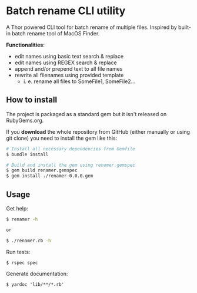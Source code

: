 # Batch rename CLI utility

A Thor powered CLI tool for batch rename of multiple files. Inspired by built-in batch rename tool of MacOS Finder.

**Functionalities**:
  - edit names using basic text search & replace
  - edit names using REGEX search & replace
  - append and/or prepend text to all file names
  - rewrite all filenames using provided template
    - i. e. rename all files to SomeFile1, SomeFile2...
    
## How to install

The project is packaged as a standard gem but it isn't released on RubyGems.org.

If you **download** the whole repository from GitHub (either manually or using git clone) you need to install the gem like this:

```bash
# Install all necessary dependencies from Gemfile
$ bundle install

# Build and install the gem using renamer.gemspec
$ gem build renamer.gemspec
$ gem install ./renamer-0.0.0.gem
```

## Usage

Get help:
```bash
$ renamer -h

or

$ ./renamer.rb -h
```

Run tests:
```
$ rspec spec
```

Generate documentation:
```
$ yardoc 'lib/**/*.rb'
```
